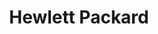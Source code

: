 ---
blog: https://newsblog.ext.hp.com/
codehost: https://github.com/hp-hq
facebook: http://www.facebook.com/HP
font:
  myfonts: null
  name: Printed Circuit Board
  url: https://www.dafont.com/printed-circuit-board.font
images:
- hp-icon.svg
- hp-ar21.svg
logohandle: hp
sort: hp
title: Hewlett Packard
twitter: https://x.com/HP
website: https://www.hp.com/
wikipedia: https://en.wikipedia.org/wiki/Hewlett-Packard
---